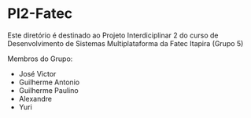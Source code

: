 # PI2-Fatec
Este diretório é destinado ao Projeto Interdiciplinar 2 do curso de Desenvolvimento de Sistemas Multiplataforma da Fatec Itapira (Grupo 5)

Membros do Grupo:
- José Victor
- Guilherme Antonio
- Guilherme Paulino
- Alexandre
- Yuri
